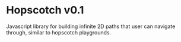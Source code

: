 Hopscotch v0.1
=========

Javascript library for building infinite 2D paths that user can navigate through, similar to hopscotch playgrounds.